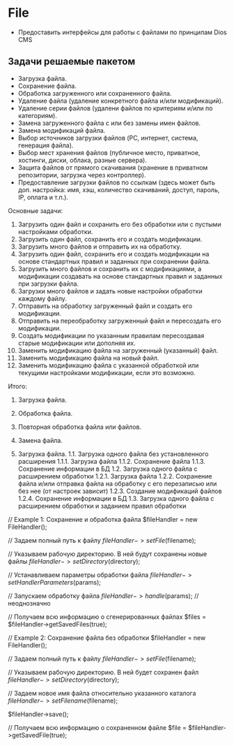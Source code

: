 # File

- Предоставить интерфейсы для работы с файлами по принципам Dios CMS

## Задачи решаемые пакетом


- Загрузка файла.
- Сохранение файла.
- Обработка загруженного или сохраненного файла.
- Удаление файла (удаление конкретного файла и/или модификаций).
- Удаление серии файлов (удалени файлов по критериям и/или по категориям).
- Замена загруженного файла с или без замены имен файлов.
- Замена модификаций файла.
- Выбор источников загрузки файлов (PC, интернет, система, генерация файла).
- Выбор мест хранения файлов (публичное место, приватное, хостинги, диски, облака, разные сервера).
- Защита файлов от прямого скачивания (хранение в приватном репозитории, загрузка через контроллер).
- Предоставление загрузки файлов по ссылкам (здесь может быть доп. настройка: имя, хэш, количество скачиваний, доступ, пароль, IP, оплата и т.п.).

Основные задачи:
1. Загрузить один файл и сохранить его без обработки или с пустыми настройками обработки.
2. Загрузить один файл, сохранить его и создать модификации.
3. Загрузить много файлов и отправить их на обработку.
4. Загрузить один файл, сохранить его и создать модификации на основе стандартных правил и заданных при сохранении файла.
5. Загрузить много файлов и сохранить их с модификациями, а модификации создавать на основе стандартных правил и заданных при загрузки файла.
6. Загрузки много файлов и задать новые настройки обработки каждому файлу.
7. Отправить на обработку загруженный файл и создать его модификации.
8. Отправить на переобработку загруженный файл и пересоздать его модификации.
9. Создать модификации по указанным правилам пересоздавая старые модификации или дополняя их.
10. Заменить модификацию файла на загруженный (указанный) файл.
11. Заменить модификацию файла на новый файл.
12. Заменить модификацию файла с указанной обработкой или текущими настройками модификации, если это возможно.

Итого:
1. Загрузка файла.
2. Обработка файла.
3. Повторная обработка файла или файлов.
4. Замена файла.

1. Загрузка файла.
1.1. Загрузка одного файла без установленного расширения
1.1.1. Загрузка файла
1.1.2. Сохранение файла
1.1.3. Сохранение информации в БД
1.2. Загрузка одного файла с расширением обработки
1.2.1. Загрузка файла
1.2.2. Сохранение файла и/или отправка файла на обработку с его перезаписью или без нее (от настроек зависит)
1.2.3. Создание модификаций файлов
1.2.4. Сохранение информации в БД
1.3. Загрузка одного файла с расширением обработки и заданием правил обработки

// Example 1: Сохранение и обработка файла
$fileHandler = new FileHandler();

// Задаем полный путь к файлу
$fileHandler->setFile($filename);

// Указываем рабочую директорию. В ней будут сохранены новые файлы
$fileHandler->setDirectory($directory);

// Устанавливаем параметры обработки файла
$fileHandler->setHandlerParameters($params);

// Запускаем обработку файла
$fileHandler->handle($params); // неоднозначно

// Получаем всю информацию о сгенерированных файлах
$files = $fileHandler->getSavedFiles(true);

// Example 2: Сохранение файла без обработки
$fileHandler = new FileHandler();

// Задаем полный путь к файлу
$fileHandler->setFile($filename);

// Указываем рабочую директорию. В ней будет сохранен файл
$fileHandler->setDirectory($directory);

// Задаем новое имя файла относительно указанного каталога
$fileHandler->setFilename($filename);

$fileHandler->save();

// Получаем всю информацию о сохраненном файле
$file = $fileHandler->getSavedFile(true);
